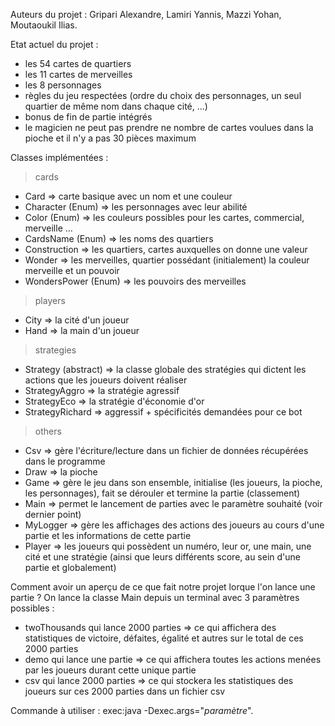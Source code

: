 Auteurs du projet : Gripari Alexandre, Lamiri Yannis, Mazzi Yohan, Moutaoukil Ilias.

Etat actuel du projet :
- les 54 cartes de quartiers
- les 11 cartes de merveilles
- les 8 personnages
- règles du jeu respectées (ordre du choix des personnages, un seul quartier de même nom dans chaque cité, ...)
- bonus de fin de partie intégrés
- le magicien ne peut pas prendre ne nombre de cartes voulues dans la pioche et il n'y a pas 30 pièces maximum

Classes implémentées :
>cards
- Card => carte basique avec un nom et une couleur 
- Character (Enum) => les personnages avec leur abilité
- Color (Enum) => les couleurs possibles pour les cartes, commercial, merveille ...
- CardsName (Enum) => les noms des quartiers 
- Construction => les quartiers, cartes auxquelles on donne une valeur
- Wonder => les merveilles, quartier possédant (initialement) la couleur merveille et un pouvoir
- WondersPower (Enum) => les pouvoirs des merveilles
>players
- City => la cité d'un joueur
- Hand => la main d'un joueur
>strategies
- Strategy (abstract) => la classe globale des stratégies qui dictent les actions que les joueurs doivent réaliser
- StrategyAggro => la stratégie agressif
- StrategyEco => la stratégie d'économie d'or
- StrategyRichard => aggressif + spécificités demandées pour ce bot
>others
- Csv => gère l'écriture/lecture dans un fichier de données récupérées dans le programme
- Draw => la pioche
- Game => gère le jeu dans son ensemble, initialise (les joueurs, la pioche, les personnages), fait se dérouler et termine la partie (classement)
- Main => permet le lancement de parties avec le paramètre souhaité (voir dernier point) 
- MyLogger => gère les affichages des actions des joueurs au cours d'une partie et les informations de cette partie
- Player => les joueurs qui possèdent un numéro, leur or, une main, une cité et une stratégie (ainsi que leurs différents score, au sein d'une partie et globalement)

Comment avoir un aperçu de ce que fait notre projet lorque l'on lance une partie ?
On lance la classe Main depuis un terminal avec 3 paramètres possibles :
- twoThousands qui lance 2000 parties => ce qui affichera des statistiques de victoire, défaites, égalité et autres sur le total de ces 2000 parties
- demo qui lance une partie => ce qui affichera toutes les actions menées par les joueurs durant cette unique partie
- csv qui lance 2000 parties => ce qui stockera les statistiques des joueurs sur ces 2000 parties dans un fichier csv

Commande à utiliser : exec:java -Dexec.args="_paramètre_".



